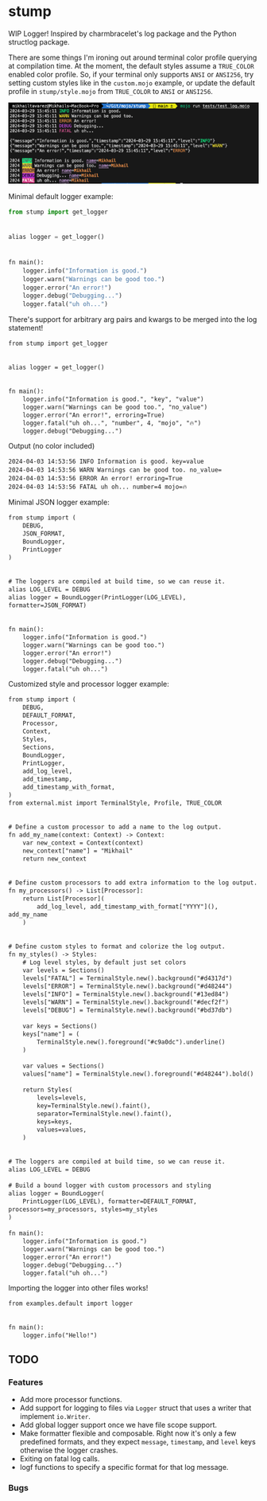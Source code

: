 # stump

WIP Logger! Inspired by charmbracelet's log package and the Python structlog package.

There are some things I'm ironing out around terminal color profile querying at compilation time. At the moment, the default styles assume a `TRUE_COLOR` enabled color profile. So, if your terminal only supports `ANSI` or `ANSI256`, try setting custom styles like in the `custom.mojo` example, or update the default profile in `stump/style.mojo` from `TRUE_COLOR` to `ANSI` or `ANSI256`.

![Example logs](https://github.com/thatstoasty/stump/blob/main/logger.png)

Minimal default logger example:

```py
from stump import get_logger


alias logger = get_logger()


fn main():
    logger.info("Information is good.")
    logger.warn("Warnings can be good too.")
    logger.error("An error!")
    logger.debug("Debugging...")
    logger.fatal("uh oh...")
```

There's support for arbitrary arg pairs and kwargs to be merged into the log statement!

```mojo
from stump import get_logger


alias logger = get_logger()


fn main():
    logger.info("Information is good.", "key", "value")
    logger.warn("Warnings can be good too.", "no_value")
    logger.error("An error!", erroring=True)
    logger.fatal("uh oh...", "number", 4, "mojo", "🔥")
    logger.debug("Debugging...")
```

Output (no color included)

```txt
2024-04-03 14:53:56 INFO Information is good. key=value
2024-04-03 14:53:56 WARN Warnings can be good too. no_value=
2024-04-03 14:53:56 ERROR An error! erroring=True
2024-04-03 14:53:56 FATAL uh oh... number=4 mojo=🔥
```

Minimal JSON logger example:

```mojo
from stump import (
    DEBUG,
    JSON_FORMAT,
    BoundLogger,
    PrintLogger
)


# The loggers are compiled at build time, so we can reuse it.
alias LOG_LEVEL = DEBUG
alias logger = BoundLogger(PrintLogger(LOG_LEVEL), formatter=JSON_FORMAT)


fn main():
    logger.info("Information is good.")
    logger.warn("Warnings can be good too.")
    logger.error("An error!")
    logger.debug("Debugging...")
    logger.fatal("uh oh...")

```

Customized style and processor logger example:

```mojo
from stump import (
    DEBUG,
    DEFAULT_FORMAT,
    Processor,
    Context,
    Styles,
    Sections,
    BoundLogger,
    PrintLogger,
    add_log_level,
    add_timestamp,
    add_timestamp_with_format,
)
from external.mist import TerminalStyle, Profile, TRUE_COLOR


# Define a custom processor to add a name to the log output.
fn add_my_name(context: Context) -> Context:
    var new_context = Context(context)
    new_context["name"] = "Mikhail"
    return new_context


# Define custom processors to add extra information to the log output.
fn my_processors() -> List[Processor]:
    return List[Processor](
        add_log_level, add_timestamp_with_format["YYYY"](), add_my_name
    )


# Define custom styles to format and colorize the log output.
fn my_styles() -> Styles:
    # Log level styles, by default just set colors
    var levels = Sections()
    levels["FATAL"] = TerminalStyle.new().background("#d4317d")
    levels["ERROR"] = TerminalStyle.new().background("#d48244")
    levels["INFO"] = TerminalStyle.new().background("#13ed84")
    levels["WARN"] = TerminalStyle.new().background("#decf2f")
    levels["DEBUG"] = TerminalStyle.new().background("#bd37db")

    var keys = Sections()
    keys["name"] = (
        TerminalStyle.new().foreground("#c9a0dc").underline()
    )

    var values = Sections()
    values["name"] = TerminalStyle.new().foreground("#d48244").bold()

    return Styles(
        levels=levels,
        key=TerminalStyle.new().faint(),
        separator=TerminalStyle.new().faint(),
        keys=keys,
        values=values,
    )


# The loggers are compiled at build time, so we can reuse it.
alias LOG_LEVEL = DEBUG

# Build a bound logger with custom processors and styling
alias logger = BoundLogger(
    PrintLogger(LOG_LEVEL), formatter=DEFAULT_FORMAT, processors=my_processors, styles=my_styles
)

fn main():
    logger.info("Information is good.")
    logger.warn("Warnings can be good too.")
    logger.error("An error!")
    logger.debug("Debugging...")
    logger.fatal("uh oh...")
```

Importing the logger into other files works!

```mojo
from examples.default import logger


fn main():
    logger.info("Hello!")
```

## TODO

### Features

- Add more processor functions.
- Add support for logging to files via `Logger` struct that uses a writer that implement `io.Writer`.
- Add global logger support once we have file scope support.
- Make formatter flexible and composable. Right now it's only a few predefined formats, and they expect `message`, `timestamp`, and `level` keys otherwise the logger crashes.
- Exiting on fatal log calls.
- logf functions to specify a specific format for that log message.

### Bugs
